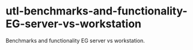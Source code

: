 # utl-benchmarks-and-functionality-EG-server-vs-workstation
Benchmarks and functionality EG server vs workstation. 
